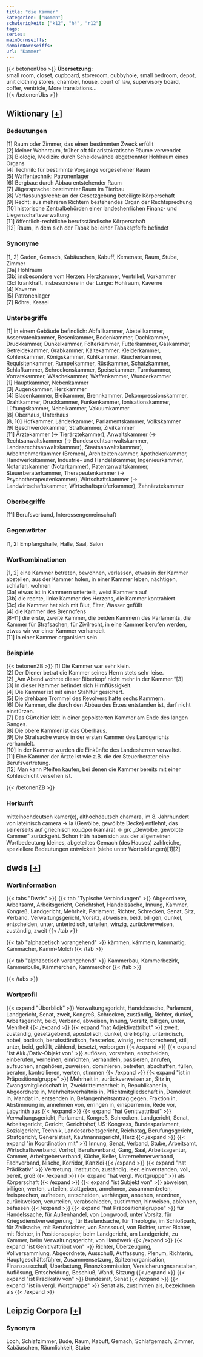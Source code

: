 ```yaml
---
title: "die Kammer"
kategorien: ["Nomen"]
schwierigkeit: ["k12", "h4", "r12"]
tags:
series:
mainDornseiffs:
domainDornseiffs:
url: "Kammer"
---
```


{{< betonenÜbs >}}
**Übersetzung:**  
small room, closet, cupboard, storeroom, cubbyhole, small bedroom, depot, unit clothing stores, chamber, house, court of law, supervisory board, coffer, ventricle, More translations...  
{{< /betonenÜbs >}}

## Wiktionary [[+](https://de.wiktionary.org/wiki/Kammer)]

### Bedeutungen
[1] Raum oder Zimmer, das einen bestimmten Zweck erfüllt  
[2] kleiner Wohnraum, früher oft für aristokratische Räume verwendet  
[3] Biologie, Medizin: durch Scheidewände abgetrennter Hohlraum eines Organs  
[4] Technik: für bestimmte Vorgänge vorgesehener Raum  
[5] Waffentechnik: Patronenlager  
[6] Bergbau: durch Abbau entstehender Raum  
[7] Jägersprache: bestimmter Raum im Tierbau  
[8] Verfassungsrecht: an der Gesetzgebung beteiligte Körperschaft  
[9] Recht: aus mehreren Richtern bestehendes Organ der Rechtsprechung  
[10] historische Zentralbehörden einer landesherrlichen Finanz- und Liegenschaftsverwaltung  
[11] öffentlich-rechtliche berufsständische Körperschaft  
[12] Raum, in dem sich der Tabak bei einer Tabakspfeife befindet  

### Synonyme
[1, 2] Gaden, Gemach, Kabäuschen, Kabuff, Kemenate, Raum, Stube, Zimmer  
[3a] Hohlraum  
[3b] insbesondere vom Herzen: Herzkammer, Ventrikel, Vorkammer  
[3c] krankhaft, insbesondere in der Lunge: Hohlraum, Kaverne  
[4] Kaverne  
[5] Patronenlager  
[7] Röhre, Kessel  

### Unterbegriffe
[1] in einem Gebäude befindlich: Abfallkammer, Abstellkammer, Asservatenkammer, Besenkammer, Bodenkammer, Dachkammer, Druckkammer, Dunkelkammer, Folterkammer, Futterkammer, Gaskammer, Getreidekammer, Grabkammer, Kältekammer, Kleiderkammer, Kohlenkammer, Königskammer, Kühlkammer, Räucherkammer, Requisitenkammer, Rumpelkammer, Rüstkammer, Schatzkammer, Schlafkammer, Schreckenskammer, Speisekammer, Turmkammer, Vorratskammer, Wäschekammer, Waffenkammer, Wunderkammer  
[1] Hauptkammer, Nebenkammer  
[3] Augenkammer, Herzkammer  
[4] Blasenkammer, Bleikammer, Brennkammer, Dekompressionskammer, Drahtkammer, Druckkammer, Funkenkammer, Ionisationskammer, Lüftungskammer, Nebelkammer, Vakuumkammer  
[8] Oberhaus, Unterhaus  
[8, 10] Hofkammer, Länderkammer, Parlamentskammer, Volkskammer  
[9] Beschwerdekammer, Strafkammer, Zivilkammer  
[11] Ärztekammer (→ Tierärztekammer), Anwaltskammer (→ Rechtsanwaltskammer (→ Bundesrechtsanwaltskammer, Landesrechtsanwaltskammer), Staatsanwaltskammer), Arbeitnehmerkammer (Bremen), Architektenkammer, Apothekerkammer, Handwerkskammer, Industrie- und Handelskammer, Ingenieurkammer, Notariatskammer (Notarkammer), Patentanwaltskammer, Steuerberaterkammer, Therapeutenkammer (→ Psychotherapeutenkammer), Wirtschaftskammer (→ Landwirtschaftskammer, Wirtschaftsprüferkammer), Zahnärztekammer  

### Oberbegriffe
[11] Berufsverband, Interessengemeinschaft  

### Gegenwörter
[1, 2] Empfangshalle, Halle, Saal, Salon  

### Wortkombinationen
[1, 2] eine Kammer betreten, bewohnen, verlassen, etwas in der Kammer abstellen, aus der Kammer holen, in einer Kammer leben, nächtigen, schlafen, wohnen  
[3a] etwas ist in Kammern unterteilt, weist Kammern auf  
[3b] die rechte, linke Kammer des Herzens, die Kammer kontrahiert  
[3c] die Kammer hat sich mit Blut, Eiter, Wasser gefüllt  
[4] die Kammer des Brennofens  
[8–11] die erste, zweite Kammer, die beiden Kammern des Parlaments, die Kammer für Strafsachen, für Zivilrecht, in eine Kammer berufen werden, etwas wir vor einer Kammer verhandelt  
[11] in einer Kammer organisiert sein  

### Beispiele
{{< betonenZB >}}
[1] Die Kammer war sehr klein.  
[2] Der Diener betrat die Kammer seines Herrn stets sehr leise.  
[2] „Am Abend wohnte dieser Biberkopf nicht mehr in der Kammer.“[3]  
[3] In dieser Kammer befindet sich Hirnflüssigkeit.  
[4] Die Kammer ist mit einer Stahltür gesichert.  
[5] Die drehbare Trommel des Revolvers hatte sechs Kammern.  
[6] Die Kammer, die durch den Abbau des Erzes entstanden ist, darf nicht einstürzen.  
[7] Das Gürteltier lebt in einer gepolsterten Kammer am Ende des langen Ganges.  
[8] Die obere Kammer ist das Oberhaus.  
[9] Die Strafsache wurde in der ersten Kammer des Landgerichts verhandelt.  
[10] In der Kammer wurden die Einkünfte des Landesherren verwaltet.  
[11] Eine Kammer der Ärzte ist wie z.B. die der Steuerberater eine Berufsvertretung.  
[12] Man kann Pfeifen kaufen, bei denen die Kammer bereits mit einer Kohleschicht versehen ist.  

{{< /betonenZB >}}
### Herkunft
mittelhochdeutsch kamer(e), althochdeutsch chamara, im 8. Jahrhundert von lateinisch camera → la (Gewölbe, gewölbte Decke) entlehnt, das seinerseits auf griechisch καμάρα (kamára) → grc „Gewölbe, gewölbte Kammer“ zurückgeht. Schon früh haben sich aus der allgemeinen Wortbedeutung kleines, abgeteiltes Gemach (des Hauses) zahlreiche, speziellere Bedeutungen entwickelt (siehe unter Wortbildungen)[1][2]  



## dwds [[+](https://www.dwds.de/wb/Kammer)]

### Wortinformation
{{< tabs "Dwds" >}}
{{< tab "Typische Verbindungen" >}}
Abgeordnete, Arbeitsamt, Arbeitsgericht, Gerichtshof, Handelssache, Innung, Kammer, Kongreß, Landgericht, Mehrheit, Parlament, Richter, Schrecken, Senat, Sitz, Verband, Verwaltungsgericht, Vorsitz, abweisen, beid, billigen, dunkel, entscheiden, unter, unterirdisch, urteilen, winzig, zurückverweisen, zuständig, zweit
{{< /tab >}}

{{< tab "alphabetisch vorangehend" >}}
kämmen, kämmeln, kammartig, Kammacher, Kamm-Molch
{{< /tab >}}

{{< tab "alphabetisch vorangehend" >}}
Kammerbau, Kammerbezirk, Kammerbulle, Kämmerchen, Kammerchor
{{< /tab >}}

{{< /tabs >}}

### Wortprofil
{{< expand "Überblick" >}} Verwaltungsgericht, Handelssache, Parlament, Landgericht, Senat, zweit, Kongreß, Schrecken, zuständig, Richter, dunkel, Arbeitsgericht, beid, Verband, abweisen, Innung, Vorsitz, billigen, unter, Mehrheit {{< /expand >}}
{{< expand "hat Adjektivattribut" >}} zweit, zuständig, gesetzgebend, apostolisch, dunkel, dreiköpfig, unterirdisch, nobel, badisch, berufsständisch, fensterlos, winzig, rechtsprechend, still, unter, beid, gefüllt, zählend, besetzt, verborgen {{< /expand >}}
{{< expand "ist Akk./Dativ-Objekt von" >}} auflösen, vorstehen, entscheiden, einberufen, verneinen, einrichten, verhandeln, passieren, anrufen, aufsuchen, angehören, zuweisen, dominieren, betreten, abschaffen, füllen, beraten, kontrollieren, werten, stimmen {{< /expand >}}
{{< expand "ist in Präpositionalgruppe" >}} Mehrheit in, zurückverweisen an, Sitz in, Zwangsmitgliedschaft in, Zweidrittelmehrheit in, Republikaner in, Abgeordnete in, Mehrheitsverhältnis in, Pflichtmitgliedschaft in, Demokrat in, Mandat in, entsenden in, Befangenheitsantrag gegen, Fraktion in, Abstimmung in, annehmen von, erringen in, einsperren in, Rede vor, Labyrinth aus {{< /expand >}}
{{< expand "hat Genitivattribut" >}} Verwaltungsgericht, Parlament, Kongreß, Schrecken, Landgericht, Senat, Arbeitsgericht, Gericht, Gerichtshof, US-Kongress, Bundesparlament, Sozialgericht, Technik, Landesarbeitsgericht, Reichstag, Berufungsgericht, Strafgericht, Generalstaat, Kaufmannsgericht, Herz {{< /expand >}}
{{< expand "in Koordination mit" >}} Innung, Senat, Verband, Stube, Arbeitsamt, Wirtschaftsverband, Vorhof, Berufsverband, Gang, Saal, Arbeitsagentur, Kammer, Arbeitgeberverband, Küche, Keller, Unternehmerverband, Fachverband, Nische, Korridor, Kanzlei {{< /expand >}}
{{< expand "hat Prädikativ" >}} Vertretung, Institution, zuständig, leer, einverstanden, voll, bereit, groß {{< /expand >}}
{{< expand "hat vergl. Wortgruppe" >}} als Körperschaft {{< /expand >}}
{{< expand "ist Subjekt von" >}} abweisen, billigen, werten, urteilen, stattgeben, annehmen, zusammentreten, freisprechen, aufheben, entscheiden, verhängen, ansehen, anordnen, zurückweisen, verurteilen, verabschieden, zustimmen, hinweisen, ablehnen, befassen {{< /expand >}}
{{< expand "hat Präpositionalgruppe" >}} für Handelssache, für Außenhandel, von Longwood, unter Vorsitz, für Kriegsdienstverweigerung, für Baulandsache, für Theologie, im Schloßpark, für Zivilsache, mit Berufsrichter, von Sanssouci, von Richter, unter Richter, mit Richter, in Positionspapier, beim Landgericht, am Landgericht, zu Kammer, beim Verwaltungsgericht, von Handwerk {{< /expand >}}
{{< expand "ist Genitivattribut von" >}} Richter, Überzeugung, Vollversammlung, Abgeordnete, Ausschuß, Auffassung, Plenum, Richterin, Hauptgeschäftsführer, Zusammensetzung, Spitzenorganisation, Finanzausschuß, Überlastung, Finanzkommission, Versicherungnsanstalten, Auflösung, Entscheidung, Beschluß, Wand, Sitzung {{< /expand >}}
{{< expand "ist Prädikativ von" >}} Bundesrat, Senat {{< /expand >}}
{{< expand "ist in vergl. Wortgruppe" >}} Senat als, zustimmen als, bezeichnen als {{< /expand >}}

## Leipzig Corpora [[+](https://corpora.uni-leipzig.de/en/res?word=Kammer&corpusId=deu_newscrawl-public_2018)]


### Synonym
Loch, Schlafzimmer, Bude, Raum, Kabuff, Gemach, Schlafgemach, Zimmer, Kabäuschen, Räumlichkeit, Stube

